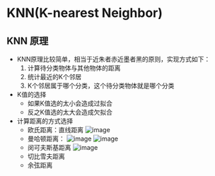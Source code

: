 # KNN(K-nearest Neighbor)
## KNN 原理
* KNN原理比较简单，相当于近朱者赤近墨者黑的原则，实现方式如下：
    1. 计算待分类物体与其他物体的距离
    2. 统计最近的K个邻居
    3. K个邻居属于哪个分类，这个待分类物体就是哪个分类
* K值的选择
    * 如果K值选的太小会造成过拟合
    * 反之K值选的太大会造成欠拟合
* 计算距离的方式选择
    * 欧氏距离：直线距离
    ![image](https://raw.githubusercontent.com/xiangdong1987/python_data_analysis/master/static/Euclidean_distance.png)
    * 曼哈顿距离：
    ![image](https://raw.githubusercontent.com/xiangdong1987/python_data_analysis/master/static/manhatton.png)
    ![image](https://raw.githubusercontent.com/xiangdong1987/python_data_analysis/master/static/manhatton_example.jpg)
    * 闵可夫斯基距离
    ![image](https://raw.githubusercontent.com/xiangdong1987/python_data_analysis/master/static/Minkowski.png)
    * 切比雪夫距离
    * 余弦距离
        
